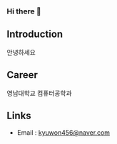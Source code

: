 ### Hi there 👋

## Introduction
안녕하세요

## Career
영남대학교 컴퓨터공학과

## Links
- Email : kyuwon456@naver.com

<!--
**Kyuwony/Kyuwony** is a ✨ _special_ ✨ repository because its `README.md` (this file) appears on your GitHub profile.

Here are some ideas to get you started:

- 🔭 I’m currently working on ...
- 🌱 I’m currently learning ...
- 👯 I’m looking to collaborate on ...
- 🤔 I’m looking for help with ...
- 💬 Ask me about ...
- 📫 How to reach me: ...
- 😄 Pronouns: ...
- ⚡ Fun fact: ...
-->
